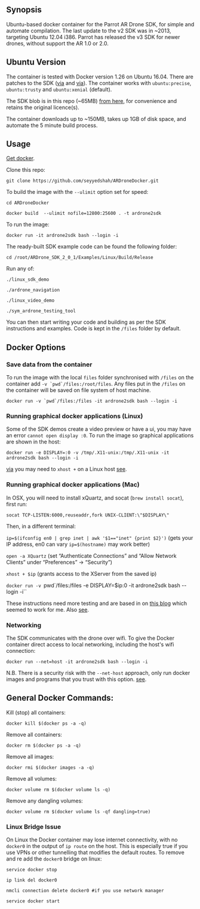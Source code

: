 ## Synopsis

Ubuntu-based docker container for the Parrot AR Drone SDK, for simple and automate compilation. The last update to the v2 SDK was in ~2013, targeting Ubuntu 12.04 i386. Parrot has released the v3 SDK for newer drones, without support the AR 1.0 or 2.0.

## Ubuntu Version

The container is tested with Docker version 1.26 on Ubuntu 16.04. There are patches to the SDK ([via](http://stackoverflow.com/questions/35052653/compiling-ar-drone-sdk-fails-with-dso-missing-from-command-line) and [via](http://jderobot.org/Varribas-tfm/ARDrone:starting_up#Building_Examples)). The container works with `ubuntu:precise`, `ubuntu:trusty` and `ubuntu:xenial` (default).

The SDK blob is in this repo (~65MB) [from here](http://developer.parrot.com/docs/SDK2/ARDrone_SDK_2_0_1.zip), for convenience and retains the original licence(s).

The container downloads up to ~150MB, takes up 1GB of disk space, and automate the 5 minute build process.

## Usage 

[Get docker](https://www.docker.com/community-edition#/download).

Clone this repo:

`git clone https://github.com/seyyedshah/ARDroneDocker.git`

To build the image with the `--ulimit` option set for speed:

`cd ARDroneDocker`

`docker build  --ulimit nofile=12800:25600 . -t ardrone2sdk`

To run the image:

`docker run -it ardrone2sdk bash --login -i`

The ready-built SDK example code can be found the following folder:

`cd /root/ARDrone_SDK_2_0_1/Examples/Linux/Build/Release`

Run any of:

`./linux_sdk_demo`

`./ardrone_navigation`

`./linux_video_demo`

`./sym_ardrone_testing_tool`

You can then start writing your code and building as per the SDK instructions and examples. Code is kept in the `/files` folder by default.

## Docker Options

### Save data from the container

To run the image with the local `files` folder synchronised with `/files` on the container add ``-v `pwd`/files:/root/files``. Any files put in the `/files` on the container will be saved on file system of host machine.

``docker run -v `pwd`/files:/files -it ardrone2sdk bash --login -i``

### Running graphical docker applications (Linux)

Some of the SDK demos create a video preview or have a ui, you may have an error `cannot open display :0`. To run the image so graphical applications are shown in the host:

`docker run -e DISPLAY=:0 -v /tmp/.X11-unix:/tmp/.X11-unix -it ardrone2sdk bash --login -i`

[via](http://fabiorehm.com/blog/2014/09/11/running-gui-apps-with-docker/) you may need to `xhost +` on a Linux host [see](http://stackoverflow.com/questions/28392949/running-chromium-inside-docker-gtk-cannot-open-display-0). 

### Running graphical docker applications (Mac)

In OSX, you will need to install xQuartz, and socat (`brew install socat`), first run:

`socat TCP-LISTEN:6000,reuseaddr,fork UNIX-CLIENT:\"$DISPLAY\"`

Then, in a different terminal:

`ip=$(ifconfig en0 | grep inet | awk '$1=="inet" {print $2}')` (gets your IP address, en0 can vary `ip=$(hostname)` may work better)

`open -a XQuartz` (set “Authenticate Connections” and “Allow Network Clients” under “Preferences” -> “Security”)

`xhost + $ip` (grants access to the XServer from the saved ip)

`docker run -v `pwd`/files:/files -e DISPLAY=$ip:0 -it ardrone2sdk bash --login -i``

These instructions need more testing and are based in on [this blog](http://kartoza.com/en/blog/how-to-run-a-linux-gui-application-on-osx-using-docker/) which seemed to work for me. Also [see](https://fredrikaverpil.github.io/2016/07/31/docker-for-mac-and-gui-applications/).

### Networking

The SDK communicates with the drone over wifi. To give the Docker container direct access to local networking, including the host's wifi connection:

`docker run --net=host -it ardrone2sdk bash --login -i`

N.B. There is a security risk with the `--net-host` approach, only run docker images and programs that you trust with this option. [see](https://github.com/fgg89/docker-ap/wiki/Container-access-to-wireless-network-interface).

## General Docker Commands:

Kill (stop) all containers:

`docker kill $(docker ps -a -q)`

Remove all containers:

`docker rm $(docker ps -a -q)`

Remove all images:

`docker rmi $(docker images -a -q)`

Remove all volumes:

`docker volume rm $(docker volume ls -q)`

Remove any dangling volumes:

`docker volume rm $(docker volume ls -qf dangling=true)`

### Linux Bridge Issue

On Linux the Docker container may lose internet connectivity, with no `docker0` in the output of `ip route` on the host. This is especially true if you use VPNs or other tunnelling that modifies the default routes. To remove and re add the `docker0` bridge on linux:

`service docker stop`

`ip link del docker0`

`nmcli connection delete docker0 #if you use network manager` 

`service docker start`
 
